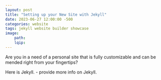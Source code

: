 ```yaml
---
layout: post
title: "Setting up your New Site with Jekyll"
date: 2023-06-27 12:00:00 -500
categories: website
tags: jekyll website builder showcase
image:
    path:
    lqip:
---
```


Are you in a need of a personal site that is fully customizable and can be mended right from your fingertips?

Here is Jekyll. - provide more info on Jekyll.